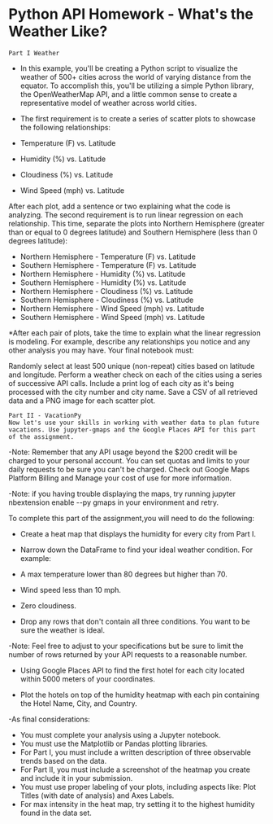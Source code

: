 # Python API Homework - What's the Weather Like?

    Part I Weather

    

* In this example, you'll be creating a Python script to visualize the weather of 500+ cities across the world of varying distance from the equator. To accomplish this, you'll be utilizing a simple Python library, the OpenWeatherMap API, and a little common sense to create a representative model of weather across world cities.

* The first requirement is to create a series of scatter plots to showcase the following relationships:

* Temperature (F) vs. Latitude
* Humidity (%) vs. Latitude
* Cloudiness (%) vs. Latitude
* Wind Speed (mph) vs. Latitude

After each plot, add a sentence or two explaining what the code is analyzing.
The second requirement is to run linear regression on each relationship. This time, separate the plots into Northern Hemisphere (greater than or equal to 0 degrees latitude) and Southern Hemisphere (less than 0 degrees latitude):

* Northern Hemisphere - Temperature (F) vs. Latitude
* Southern Hemisphere - Temperature (F) vs. Latitude
* Northern Hemisphere - Humidity (%) vs. Latitude
* Southern Hemisphere - Humidity (%) vs. Latitude
* Northern Hemisphere - Cloudiness (%) vs. Latitude
* Southern Hemisphere - Cloudiness (%) vs. Latitude
* Northern Hemisphere - Wind Speed (mph) vs. Latitude
* Southern Hemisphere - Wind Speed (mph) vs. Latitude

*After each pair of plots, take the time to explain what the linear regression is modeling. For example, describe any relationships you notice and any other analysis you may have.
Your final notebook must:

Randomly select at least 500 unique (non-repeat) cities based on latitude and longitude.
Perform a weather check on each of the cities using a series of successive API calls.
Include a print log of each city as it's being processed with the city number and city name.
Save a CSV of all retrieved data and a PNG image for each scatter plot.

    
    Part II - VacationPy
    Now let's use your skills in working with weather data to plan future vacations. Use jupyter-gmaps and the Google Places API for this part of the assignment.


-Note: Remember that any API usage beyond the $200 credit will be charged to your personal account. You can set quotas and limits to your daily requests to be sure you can't be charged. Check out Google Maps Platform Billing and Manage your cost of use for more information.


-Note: if you having trouble displaying the maps, try running jupyter nbextension enable --py gmaps in your environment and retry.


To complete this part of the assignment,you will need to do the following:


* Create a heat map that displays the humidity for every city from Part I.

* Narrow down the DataFrame to find your ideal weather condition. For example:


* A max temperature lower than 80 degrees but higher than 70.


* Wind speed less than 10 mph.


* Zero cloudiness.


* Drop any rows that don't contain all three conditions. You want to be sure the weather is ideal.


-Note: Feel free to adjust to your specifications but be sure to limit the number of rows returned by your API requests to a reasonable number.




* Using Google Places API to find the first hotel for each city located within 5000 meters of your coordinates.


* Plot the hotels on top of the humidity heatmap with each pin containing the Hotel Name, City, and Country.

-As final considerations:

* You must complete your analysis using a Jupyter notebook.
* You must use the Matplotlib or Pandas plotting libraries.
* For Part I, you must include a written description of three observable trends based on the data.
* For Part II, you must include a screenshot of the heatmap you create and include it in your submission.
* You must use proper labeling of your plots, including aspects like: Plot Titles (with date of analysis) and Axes Labels.
* For max intensity in the heat map, try setting it to the highest humidity found in the data set.
